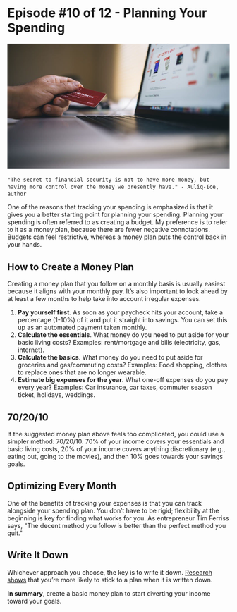 # Episode #10 of 12 - Planning Your Spending

![](episode-10.jpg)

	"The secret to financial security is not to have more money, but having more control over the money we presently have." - Auliq-Ice, author

One of the reasons that tracking your spending is emphasized is that it gives you a better starting point for planning your spending. Planning your spending is often referred to as creating a budget. My preference is to refer to it as a money plan, because there are fewer negative connotations. Budgets can feel restrictive, whereas a money plan puts the control back in your hands.

## How to Create a Money Plan

Creating a money plan that you follow on a monthly basis is usually easiest because it aligns with your monthly pay. It’s also important to look ahead by at least a few months to help take into account irregular expenses.

1. **Pay yourself first**. As soon as your paycheck hits your account, take a percentage (1-10%) of it and put it straight into savings. You can set this up as an automated payment taken monthly.
2. **Calculate the essentials**. What money do you need to put aside for your basic living costs? Examples: rent/mortgage and bills (electricity, gas, internet).
3. **Calculate the basics**. What money do you need to put aside for groceries and gas/commuting costs? Examples: Food shopping, clothes to replace ones that are no longer wearable.
4. **Estimate big expenses for the year**. What one-off expenses do you pay every year? Examples: Car insurance, car taxes, commuter season ticket, holidays, weddings.

## 70/20/10

If the suggested money plan above feels too complicated, you could use a simpler method: 70/20/10. 70% of your income covers your essentials and basic living costs, 20% of your income covers anything discretionary (e.g., eating out, going to the movies), and then 10% goes towards your savings goals.

## Optimizing Every Month

One of the benefits of tracking your expenses is that you can track alongside your spending plan. You don’t have to be rigid; flexibility at the beginning is key for finding what works for you. As entrepreneur Tim Ferriss says, "The decent method you follow is better than the perfect method you quit."

## Write It Down

Whichever approach you choose, the key is to write it down. [Research shows](http://www.goalband.co.uk/the-research.html) that you’re more likely to stick to a plan when it is written down.

**In summary**, create a basic money plan to start diverting your income toward your goals.
